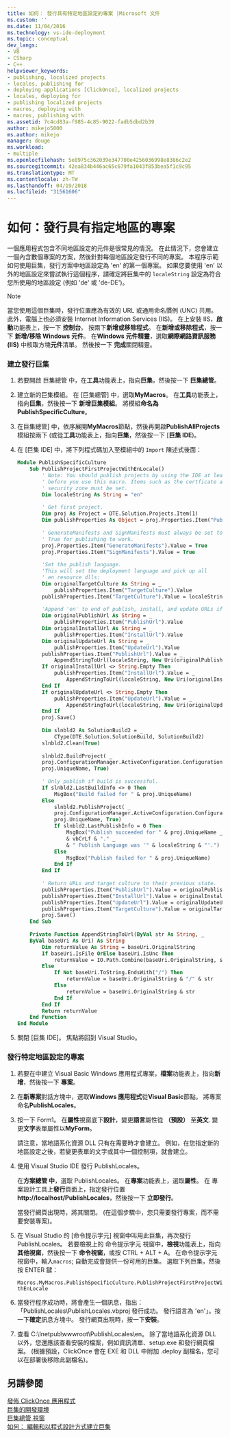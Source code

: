 ```yaml
---
title: 如何： 發行具有特定地區設定的專案 |Microsoft 文件
ms.custom: ''
ms.date: 11/04/2016
ms.technology: vs-ide-deployment
ms.topic: conceptual
dev_langs:
- VB
- CSharp
- C++
helpviewer_keywords:
- publishing, localized projects
- locales, publishing for
- deploying applications [ClickOnce], localized projects
- locales, deploying for
- publishing localized projects
- macros, deploying with
- macros, publishing with
ms.assetid: 7c4cd83a-f985-4c85-9022-fadb5dbd2b39
author: mikejo5000
ms.author: mikejo
manager: douge
ms.workload:
- multiple
ms.openlocfilehash: 5e8975c362039e347700e4256036998e8386c2e2
ms.sourcegitcommit: 42ea834b446ac65c679fa1043f853bea5f1c9c95
ms.translationtype: MT
ms.contentlocale: zh-TW
ms.lasthandoff: 04/19/2018
ms.locfileid: "31561606"
---
```

# <a name="how-to-publish-a-project-that-has-a-specific-locale"></a>如何：發行具有指定地區的專案
一個應用程式包含不同地區設定的元件是很常見的情況。 在此情況下，您會建立一個內含數個專案的方案，然後針對每個地區設定發行不同的專案。 本程序示範如何使用巨集，發行方案中地區設定為 'en' 的第一個專案。 如果您要使用 'en' 以外的地區設定來嘗試執行這個程序，請確定將巨集中的 `localeString` 設定為符合您所使用的地區設定 (例如 'de' 或 'de-DE')。  
  
> [!NOTE]
>  當您使用這個巨集時，發行位置應為有效的 URL 或通用命名慣例 (UNC) 共用。 此外，電腦上也必須安裝 Internet Information Services (IIS)。 在上安裝 IIS，**啟動**功能表上，按一下 **控制台**。 按兩下**新增或移除程式**。 在**新增或移除程式**，按一下 **新增/移除 Windows 元件**。 在**Windows 元件精靈**，選取**網際網路資訊服務 (IIS)** 中核取方塊**元件**清單。 然後按一下 **完成**關閉精靈。  
  
### <a name="to-create-the-publishing-macro"></a>建立發行巨集  
  
1.  若要開啟 巨集總管 中，在**工具**功能表上，指向**巨集**，然後按一下 **巨集總管**。  
  
2.  建立新的巨集模組。 在 [巨集總管] 中，選取**MyMacros**。 在**工具**功能表上，指向**巨集**，然後按一下 **新增巨集模組**。 將模組**命名為 PublishSpecificCulture**。  
  
3.  在巨集總管] 中，依序展開**MyMacros**節點，然後再開啟**PublishAllProjects**模組按兩下 (或從**工具**功能表上，指向**巨集**，然後按一下 [**巨集 IDE**)。  
  
4.  在 [巨集 IDE] 中，將下列程式碼加入至模組中的 `Import` 陳述式後面：  
  
    ```vb  
    Module PublishSpecificCulture  
        Sub PublishProjectFirstProjectWithEnLocale()  
            ' Note: You should publish projects by using the IDE at least once  
            ' before you use this macro. Items such as the certficate and the   
            ' security zone must be set.  
            Dim localeString As String = "en"  
  
            ' Get first project.  
            Dim proj As Project = DTE.Solution.Projects.Item(1)  
            Dim publishProperties As Object = proj.Properties.Item("Publish").Value  
  
            ' GenerateManifests and SignManifests must always be set to  
            ' True for publishing to work.   
            proj.Properties.Item("GenerateManifests").Value = True  
            proj.Properties.Item("SignManifests").Value = True  
  
            'Set the publish language.  
            'This will set the deployment language and pick up all   
            ' en resource dlls:  
            Dim originalTargetCulture As String = _  
                publishProperties.Item("TargetCulture").Value  
            publishProperties.Item("TargetCulture").Value = localeString  
  
            'Append 'en' to end of publish, install, and update URLs if needed:  
            Dim originalPublishUrl As String = _  
                publishProperties.Item("PublishUrl").Value  
            Dim originalInstallUrl As String = _  
                publishProperties.Item("InstallUrl").Value  
            Dim originalUpdateUrl As String = _  
                publishProperties.Item("UpdateUrl").Value  
            publishProperties.Item("PublishUrl").Value = _  
                AppendStringToUrl(localeString, New Uri(originalPublishUrl))  
            If originalInstallUrl <> String.Empty Then  
                publishProperties.Item("InstallUrl").Value = _  
                    AppendStringToUrl(localeString, New Uri(originalInstallUrl))  
            End If  
            If originalUpdateUrl <> String.Empty Then  
                publishProperties.Item("UpdateUrl").Value = _  
                    AppendStringToUrl(localeString, New Uri(originalUpdateUrl))  
            End If  
            proj.Save()  
  
            Dim slnbld2 As SolutionBuild2 = _  
                CType(DTE.Solution.SolutionBuild, SolutionBuild2)  
            slnbld2.Clean(True)  
  
            slnbld2.BuildProject( _  
            proj.ConfigurationManager.ActiveConfiguration.ConfigurationName, _  
            proj.UniqueName, True)  
  
            ' Only publish if build is successful.  
            If slnbld2.LastBuildInfo <> 0 Then  
                MsgBox("Build failed for " & proj.UniqueName)  
            Else  
                slnbld2.PublishProject( _  
                proj.ConfigurationManager.ActiveConfiguration.ConfigurationName, _  
                proj.UniqueName, True)  
                If slnbld2.LastPublishInfo = 0 Then  
                    MsgBox("Publish succeeded for " & proj.UniqueName _  
                    & vbCrLf & "." _  
                    & " Publish Language was '" & localeString & "'.")  
                Else  
                    MsgBox("Publish failed for " & proj.UniqueName)  
                End If  
            End If  
  
            ' Return URLs and target culture to their previous state.  
            publishProperties.Item("PublishUrl").Value = originalPublishUrl  
            publishProperties.Item("InstallUrl").Value = originalInstallUrl  
            publishProperties.Item("UpdateUrl").Value = originalUpdateUrl  
            publishProperties.Item("TargetCulture").Value = originalTargetCulture  
            proj.Save()  
        End Sub  
  
        Private Function AppendStringToUrl(ByVal str As String, _  
        ByVal baseUri As Uri) As String  
            Dim returnValue As String = baseUri.OriginalString  
            If baseUri.IsFile OrElse baseUri.IsUnc Then  
                returnValue = IO.Path.Combine(baseUri.OriginalString, str)  
            Else  
                If Not baseUri.ToString.EndsWith("/") Then  
                    returnValue = baseUri.OriginalString & "/" & str  
                Else  
                    returnValue = baseUri.OriginalString & str  
                End If  
            End If  
            Return returnValue  
        End Function  
    End Module  
    ```  
  
5.  關閉 [巨集 IDE]。 焦點將回到 Visual Studio。  
  
### <a name="to-publish-a-project-for-a-specific-locale"></a>發行特定地區設定的專案  
  
1.  若要在中建立 Visual Basic Windows 應用程式專案，**檔案**功能表上，指向**新增**，然後按一下 **專案**。  
  
2.  在**新專案**對話方塊中，選取**Windows 應用程式**從**Visual Basic**節點。 將專案命名**PublishLocales**。  
  
3.  按一下 Form1。 在**屬性**視窗底下**設計**，變更**語言**屬性從 **（預設）** 至**英文**. 變更**文字**表單屬性以**MyForm**。  
  
     請注意，當地語系化資源 DLL 只有在需要時才會建立。 例如，在您指定新的地區設定之後，若變更表單的文字或其中一個控制項，就會建立。  
  
4.  使用 Visual Studio IDE 發行 PublishLocales。  
  
     在**方案總管 中**，選取 PublishLocales。 在**專案**功能表上，選取**屬性**。 在 專案設計工具上**發行**頁面上，指定發行位置**http://localhost/PublishLocales**，然後按一下 **立即發行**。  
  
     當發行網頁出現時，將其關閉。 (在這個步驟中，您只需要發行專案，而不需要安裝專案)。  
  
5.  在 Visual Studio 的 [命令提示字元] 視窗中叫用此巨集，再次發行 PublishLocales。 若要檢視上的 命令提示字元 視窗中，**檢視**功能表上，指向**其他視窗**，然後按一下 **命令視窗**，或按 CTRL + ALT + A。 在命令提示字元 視窗中，輸入`macros`; 自動完成會提供一份可用的巨集。 選取下列巨集，然後按 ENTER 鍵：  
  
     `Macros.MyMacros.PublishSpecificCulture.PublishProjectFirstProjectWithEnLocale`  
  
6.  當發行程序成功時，將會產生一個訊息，指出：「PublishLocales\PublishLocales.vbproj 發行成功。 發行語言為 'en'」。按一下**確定**訊息方塊中。 發行網頁出現時，按一下**安裝**。  
  
7.  查看 C:\Inetpub\wwwroot\PublishLocales\en。 除了當地語系化資源 DLL 以外，您還應該查看安裝的檔案，例如資訊清單、setup.exe 和發行網頁檔案。 (根據預設，ClickOnce 會在 EXE 和 DLL 中附加 .deploy 副檔名，您可以在部署後移除此副檔名)。  
  
## <a name="see-also"></a>另請參閱  
 [發佈 ClickOnce 應用程式](../deployment/publishing-clickonce-applications.md)   
 [巨集的開發環境](http://msdn.microsoft.com/en-us/d23105d8-34fe-4ad9-8278-fae2c660aeac)   
 [巨集總管 視窗](http://msdn.microsoft.com/en-us/762169e6-f83f-44b4-bffa-d0f107cae9a3)   
 [如何： 編輯和以程式設計方式建立巨集](http://msdn.microsoft.com/en-us/6716f820-1feb-48ad-a718-27eb6b473c5a)